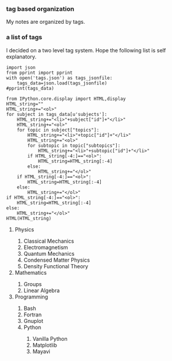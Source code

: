 
### tag based organization
My notes are organized by tags.

### a list of tags 
I decided on a two level tag system. Hope the following list is self explanatory.


```
import json
from pprint import pprint
with open('tags.json') as tags_jsonfile:
    tags_data=json.load(tags_jsonfile)
#pprint(tags_data)
```


```
from IPython.core.display import HTML,display
HTML_string=""
HTML_string+="<ol>"
for subject in tags_data[u'subjects']:
    HTML_string+="<li>"+subject["id"]+"</li>"
    HTML_string+="<ol>"
    for topic in subject["topics"]:        
        HTML_string+="<li>"+topic["id"]+"</li>"
        HTML_string+="<ol>"            
        for subtopic in topic["subtopics"]:
            HTML_string+="<li>"+subtopic["id"]+"</li>"
        if HTML_string[-4:]=="<ol>":
            HTML_string=HTML_string[:-4]
        else:
            HTML_string+="</ol>"
    if HTML_string[-4:]=="<ol>":
        HTML_string=HTML_string[:-4]
    else:
        HTML_string+="</ol>"
if HTML_string[-4:]=="<ol>":
    HTML_string=HTML_string[:-4]
else:
    HTML_string+="</ol>"          
HTML(HTML_string)
```




<ol><li>Physics</li><ol><li>Classical Mechanics</li><li>Electromagnetism</li><li>Quantum Mechanics</li><li>Condensed Matter Physics</li><li>Density Functional Theory</li></ol><li>Mathematics</li><ol><li>Groups</li><li>Linear Algebra</li></ol><li>Programming</li><ol><li>Bash</li><li>Fortran</li><li>Gnuplot</li><li>Python</li><ol><li>Vanilla Python</li><li>Matplotlib</li><li>Mayavi</li></ol></ol></ol>


